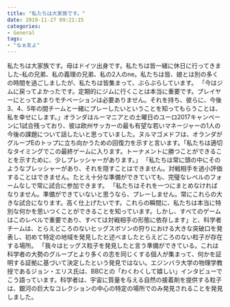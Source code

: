```yaml
---
title: "私たちは大家族です。"
date: 2019-11-27 09:21:15
categories:
- General
tags:
- "なぁ友よ"
---
```


私たちは大家族です。母はドイツ出身です。私たちは皆一緒に休日に行ってきました-私の兄弟、私の義理の兄弟、私の2人のne。私たちは皆、娘とは別の多くの時間を過ごしましたが、私たちは皆集まって、ぶらぶらしています。 「今はジムに戻ってよかったです。定期的にジムに行くことは本当に重要です。プレイヤーにとってあまりモチベーションは必要ありません。それを持ち、彼らに、今後3、4、5年の間チームと一緒にプレーしたいということを知ってもらうことは、私を幸せにします。」オランダはルーマニアとの土曜日のユーロ2017キャンペーンに1試合残っており、彼は欧州サッカーの最も有望な若いマネージャーの1人の今後の課題について話したいと思っていました。ヌルマゴメドフは、オランダがグループEのトップに立ち向かうための回復力を示すと言います。「私たちは適切なタイミングでこの最終ゲームに入ります。トーナメントに勝つことができることを示すために、少しプレッシャーがあります。」 「私たちは常に頭の中にそのようなプレッシャーがあり、それを隠すことはできません。対戦相手を過小評価することはできません。たとえ十分な準備ができていても、完璧なレベルのフォームなしで常に試合に参加できます。 「私たちはそれを一つにまとめなければなりません。準備ができていないと思うなら、プレーしません。常にこれらの大きな試合になります。高く仕上げたいです。これらの瞬間に、私たちは本当に特別な何かを思いつくことができることを知っています。しかし、すべてのゲームはこのレベルで重要であり、すべては対戦相手の形態に依存します」と、科学者チームは、とらえどころのないヒッグスボソンの狩りにおける大きな突破口を発表し、初めて特定の地域を発見したと述べましたとらえどころのない粒子が存在する場所。 「我々はヒッグス粒子を発見したと言う準備ができている。これは科学者の大勢のグループとより多くの志を同じくする個人が集まって、何かを証明する証拠に基づいて決定したという発見ではない。エジンバラ大学の物理学教授であるジョン・エリス氏は、BBCとの「わくわくして嬉しい」インタビューでこう語っています。科学者は、宇宙に質量を与える自然の接着剤を提供する粒子は、銀河の巨大なコレクションの中心の特定の場所でのみ発見されることを発見しました。
